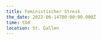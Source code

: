 ```yaml
---
title: Feministischer Streik
the_date: 2022-06-14T00:00:00.000Z
time: tbd
location: St. Gallen
---
```


